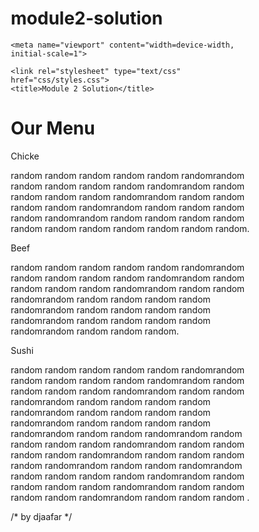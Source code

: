 # module2-solution
<!DOCTYPE html>
<html>
<head>
	<meta charset="utf-8">

	<meta name="viewport" content="width=device-width, initial-scale=1">

	<link rel="stylesheet" type="text/css" href="css/styles.css">
	<title>Module 2 Solution</title>
</head>
<body>
	<h1>Our Menu</h1>
	<div class="row">
	<div class="container col-lg-4 col-md-6 col-sm-12">
		<section>
		<div id="chicken">
			Chicke
		</div>
		<p>
			random random random random random randomrandom random random random random randomrandom random random random random randomrandom random random random random randomrandom random random random random randomrandom random random random random random random random random random random random.
		</p>
		</section>
	</div>
	<div class="container col-lg-4 col-md-6 col-sm-12">
		<section>
		<div id="beef">
			Beef
		</div>
		<p>
			random random random random random randomrandom random random random random randomrandom random random random random randomrandom random random randomrandom random random random random randomrandom random random random random randomrandom random random random random randomrandom random random random.
		</p>
		</section>
	</div>
	<div class="container col-lg-4 col-md-12 col-sm-12">
		<section>
		<div id="sushi">
			Sushi
		</div>
		<p>
			random random random random random randomrandom random random random random randomrandom random random random random randomrandom random random randomrandom random random random random randomrandom random random random random randomrandom random random random random randomrandom random random randomrandom random random random random randomrandom random random random random randomrandom random random random random randomrandom random random randomrandom random random random random randomrandom random random random random randomrandom random random random random randomrandom random random random .
		</p>
		</section>
	</div>
	</div>
	<style >
	* {
box-sizing: border-box;
}

h1 {
font-family: Brushstroke, fantasy;
color: #000000;
text-align: center;
}

p {
padding: 10px;
margin: 0;
}

.container {
border: none;
margin-left: auto;
margin-right: auto;
margin-top: 10px;
margin-bottom: 10px;
padding: 10px;
}

section {
border:	1px solid black;
background-color: #00FF99;
width: 100%;
height: 200px;
font-family: Helvetica;
color: black;
position: relative;
overflow: auto;
}

#chicken {
border: 1px solid black;
text-align: center;
width: 30%;
margin-left: 70%;
font-family: Georgia,sans-serif;
font-weight: bold;
font-size: 125%;
margin-bottom: 0;
margin-top: 0;
padding: 5px;
background-color: #FFFF00;
}

#beef {
border: 1px solid black;
text-align: center;
width: 30%;
margin-left: 70%;
font-family: Georgia,sans-serif;
font-weight: bold;
font-size: 125%;
margin-bottom: 0;
margin-top: 0;
padding: 5px;
background-color: #FF1439;
}

#sushi {
border: 1px solid black;
text-align: center;
width: 30%;
margin-left: 70%;
font-family: Georgia,sans-serif;
font-weight: bold;
font-size: 125%;
margin-bottom: 0;
margin-top: 0;
background-color: #6495ED;
color: white;
padding: 5px;
}

.row {
width: 100%;
}

/* Desktop view */

@media (min-width: 992px) {
.col-lg-1, .col-lg-2, .col-lg-3, .col-lg-4, .col-lg-5, .col-lg-6, .col-lg-7, .col-lg-8, .col-lg-9, .col-lg-10, .col-lg-11, .col-lg-12 {
	float: left;
}

.col-lg-1 {
	width: 8.33%;
}
.col-lg-2 {
	width: 16.66%;
}
.col-lg-3 {
	width: 25%;
}
.col-lg-4 {
	width: 33.33%;
}
.col-lg-5 {
	width: 41.66%;
}
.col-lg-6 {
	width: 50%;
}
.col-lg-7 {
	width: 58.33%;
}
.col-lg-8 {
	width: 66.66%;
}
.col-lg-9 {
	width: 74.99%;
}
.col-lg-10 {
	width: 83.33%;
}
.col-lg-11 {
	width: 91.66%;
}
.col-lg-12 {
	width: 100%;
}

}

/* Tablet view */

@media (min-width: 768px) and (max-width: 991px) {
.col-md-1, .col-md-2, .col-md-3, .col-md-4, .col-md-5, .col-md-6, .col-md-7, .col-md-8, .col-md-9, .col-md-10, .col-md-11, .col-md-12 {
	float: left;
}

.col-md-1 {
	width: 8.33%;
}
.col-md-2 {
	width: 16.66%;
}
.col-md-3 {
	width: 25%;
}
.col-md-4 {
	width: 33.33%;
}
.col-md-5 {
	width: 41.66%;
}
.col-md-6 {
	width: 50%;
}
.col-md-7 {
	width: 58.33%;
}
.col-md-8 {
	width: 66.66%;
}
.col-md-9 {
	width: 74.99%;
}
.col-md-10 {
	width: 83.33%;
}
.col-md-11 {
	width: 91.66%;
}
.col-md-12 {
	width: 100%;
}
}

/* Mobile view */

@media (max-width: 768px) {
.col-sm-1, .col-sm-2, .col-sm-3, .col-sm-4, .col-sm-5, .col-sm-6, .col-sm-7, .col-sm-8, .col-sm-9, .col-sm-10, .col-sm-11, .col-sm-12 {
float: left;
}

.col-sm-1 {
	width: 8.33%;
}
.col-sm-2 {
	width: 16.66%;
}
.col-sm-3 {
	width: 25%;
}
.col-sm-4 {
	width: 33.33%;
}
.col-sm-5 {
	width: 41.66%;
}
.col-sm-6 {
	width: 50%;
}
.col-sm-7 {
	width: 58.33%;
}
.col-sm-8 {
	width: 66.66%;
}
.col-sm-9 {
	width: 74.99%;
}
.col-sm-10 {
	width: 83.33%;
}
.col-sm-11 {
	width: 91.66%;
}
.col-sm-12 {
	width: 100%;
}
}
	</style>
	/* by djaafar */
</body>
</html>
